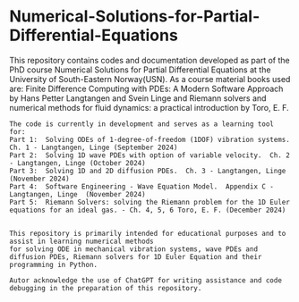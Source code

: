 # Numerical-Solutions-for-Partial-Differential-Equations

This repository contains codes and documentation developed as part of the PhD course Numerical Solutions for Partial Differential Equations at the University of South-Eastern Norway(USN).
As a course material books used are: Finite Difference Computing with PDEs: A Modern Software Approach by Hans Petter Langtangen and Svein Linge and 
Riemann solvers and numerical methods for fluid dynamics: a practical introduction by Toro, E. F.


    The code is currently in development and serves as a learning tool for:
    Part 1:  Solving ODEs of 1-degree-of-freedom (1DOF) vibration systems. Ch. 1 - Langtangen, Linge (September 2024)
    Part 2:  Solving 1D wave PDEs with option of variable velocity.  Ch. 2 - Langtangen, Linge (October 2024)
    Part 3:  Solving 1D and 2D diffusion PDEs.  Ch. 3 - Langtangen, Linge (November 2024)
    Part 4:  Software Engineering - Wave Equation Model.  Appendix C - Langtangen, Linge  (November 2024)
    Part 5:  Riemann Solvers: solving the Riemann problem for the 1D Euler equations for an ideal gas. - Ch. 4, 5, 6 Toro, E. F. (December 2024)
     

    This repository is primarily intended for educational purposes and to assist in learning numerical methods 
    for solving ODE in mechanical vibration systems, wave PDEs and diffusion PDEs, Riemann solvers for 1D Euler Equation and their programming in Python.

    Autor acknowledge the use of ChatGPT for writing assistance and code debugging in the preparation of this repository.



